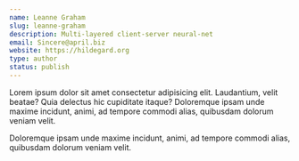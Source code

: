 ```yaml
---
name: Leanne Graham
slug: leanne-graham
description: Multi-layered client-server neural-net
email: Sincere@april.biz
website: https://hildegard.org
type: author
status: publish
---
```


Lorem ipsum dolor sit amet consectetur adipisicing elit. Laudantium, velit beatae? Quia delectus hic cupiditate itaque? Doloremque ipsam unde maxime incidunt, animi, ad tempore commodi alias, quibusdam dolorum veniam velit.

Doloremque ipsam unde maxime incidunt, animi, ad tempore commodi alias, quibusdam dolorum veniam velit.